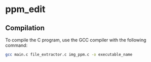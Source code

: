 # ppm_edit

## Compilation

To compile the C program, use the GCC compiler with the following command:

```bash
gcc main.c file_extractor.c img_ppm.c -o executable_name

